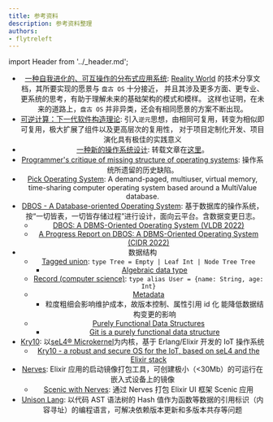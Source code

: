```yaml
---
title: 参考资料
description: 参考资料整理
authors:
- flytreleft
---
```


import Header from '../_header.md';

<Header />


- [一种自我进化的、可互操作的分布式应用系统](https://realityworld.com/zh/whitepaper):
  [Reality World](https://realityworld.com) 的技术分享文档，其所要实现的愿景与 `盘古 OS` 十分接近，
  并且其涉及更多方面、更专业、更系统的思考，有助于理解未来的基础架构的模式和模样。
  这样也证明，在未来的道路上，`盘古 OS` 并非异类，还会有相同愿景的方案不断出现。
- [可逆计算：下一代软件构造理论](https://zhuanlan.zhihu.com/p/64004026):
  引入`逆元`思想，由相同可复用，转变为相似即可复用，极大扩展了组件以及更高层次的复用性，
  对于项目定制化开发、项目演化具有极佳的实践意义
- [一种新的操作系统设计](http://www.yinwang.org/blog-cn/2013/04/14/os-design):
  转载文章在[这里](/blog/a-new-os-design-by-wangyin)。
- [Programmer's critique of missing structure of operating systems](http://blog.rfox.eu/en/Programming/Programmers_critique_of_missing_structure_of_operating_systems.html): 操作系统所遗留的历史缺陷。
- [Pick Operating System](https://en.wikipedia.org/wiki/Pick_operating_system):
  A demand-paged, multiuser, virtual memory, time-sharing computer operating system
  based around a MultiValue database.
- [DBOS - A Database-oriented Operating System](https://dbos-project.github.io/):
  基于数据库的操作系统，按“一切皆表，一切皆存储过程”进行设计，面向云平台。含数据变更日志。
  - [DBOS: A DBMS-Oriented Operating System (VLDB 2022)](https://vldb.org/pvldb/vol15/p21-skiadopoulos.pdf)
  - [A Progress Report on DBOS: A DBMS-Oriented Operating System (CIDR 2022)](http://cidrdb.org/cidr2022/papers/p26-li.pdf)
- 数据结构
  - [Tagged union](https://en.wikipedia.org/wiki/Tagged_union):
    `type Tree = Empty | Leaf Int | Node Tree Tree`
    - [Algebraic data type](https://en.wikipedia.org/wiki/Algebraic_data_type)
  - [Record (computer science)](https://en.wikipedia.org/wiki/Record_(computer_science)):
    `type alias User = {name: String, age: Int}`
  - [Metadata](https://en.wikipedia.org/wiki/Metadata)
    - 粒度粗细会影响维护成本，故版本控制、属性引用 id 化 能降低数据结构变更的影响
  - [Purely Functional Data Structures](https://doc.lagout.org/programmation/Functional%20Programming/Chris_Okasaki-Purely_Functional_Data_Structures-Cambridge_University_Press%281998%29.pdf)
    - [Git is a purely functional data structure](https://blog.jayway.com/2013/03/03/git-is-a-purely-functional-data-structure/)
- [Kry10](https://www.kry10.com/):
  以[seL4® Microkernel](https://sel4.systems/)为内核，基于 Erlang/Elixir 开发的 IoT 操作系统
  - [Kry10 - a robust and secure OS for the IoT, based on seL4 and the Elixir stack](https://elixirforum.com/t/kry10-a-robust-and-secure-os-for-the-iot-based-on-sel4-and-the-elixir-stack/54003)
- [Nerves](https://nerves-project.org/): Elixir 应用的启动镜像打包工具，可创建极小（<30Mb）的可运行在嵌入式设备上的镜像
  - [Scenic with Nerves](https://hexdocs.pm/scenic/getting_started_nerves.html):
    通过 Nerves 打包 Elixir UI 框架 Scenic 应用
- [Unison Lang](https://www.unison-lang.org/learn/the-big-idea/):
  以代码 AST 语法树的 Hash 值作为函数等数据的引用标识（内容寻址）的编程语言，可解决依赖版本更新和多版本共存等问题
